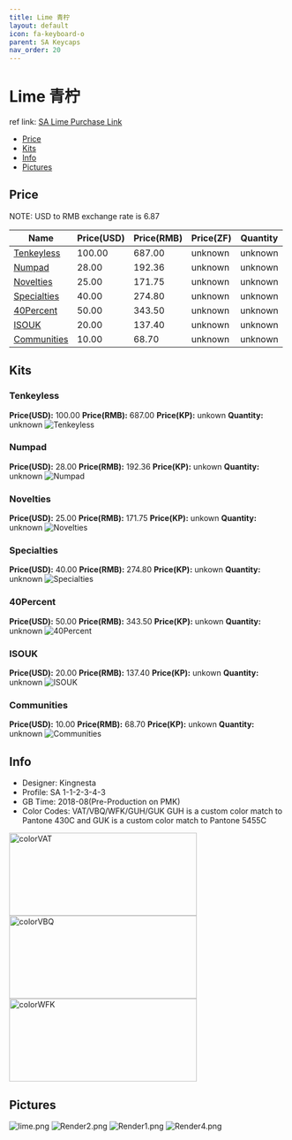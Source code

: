 ```yaml
---
title: Lime 青柠
layout: default
icon: fa-keyboard-o
parent: SA Keycaps
nav_order: 20
---
```


# Lime 青柠

ref link: [SA Lime Purchase Link](https://pimpmykeyboard.com/sa-lime-keyset/)

* [Price](#price)
* [Kits](#kits)
* [Info](#info)
* [Pictures](#pictures)

## Price

NOTE: USD to RMB exchange rate is 6.87

| Name          | Price(USD)    | Price(RMB)  | Price(ZF)  | Quantity |
| ------------- | ------------- | ----------- | ---------- | -------- |
|[Tenkeyless](#tenkeyless)|100.00|687.00|unknown|unknown|
|[Numpad](#numpad)|28.00|192.36|unknown|unknown|
|[Novelties](#novelties)|25.00|171.75|unknown|unknown|
|[Specialties](#specialties)|40.00|274.80|unknown|unknown|
|[40Percent](#40percent)|50.00|343.50|unknown|unknown|
|[ISOUK](#isouk)|20.00|137.40|unknown|unknown|
|[Communities](#communities)|10.00|68.70|unknown|unknown|

## Kits
### Tenkeyless
**Price(USD):** 100.00    **Price(RMB):** 687.00    **Price(KP):** unkown    **Quantity:** unknown
<img src="{{ 'assets/images/sa-keycaps/lime/kits_pics/tenkeyless.jpg' | relative_url }}" alt="Tenkeyless" class="image featured">

### Numpad
**Price(USD):** 28.00    **Price(RMB):** 192.36    **Price(KP):** unkown    **Quantity:** unknown
<img src="{{ 'assets/images/sa-keycaps/lime/kits_pics/numpad.jpg' | relative_url }}" alt="Numpad" class="image featured">

### Novelties
**Price(USD):** 25.00    **Price(RMB):** 171.75    **Price(KP):** unkown    **Quantity:** unknown
<img src="{{ 'assets/images/sa-keycaps/lime/kits_pics/novelties.jpg' | relative_url }}" alt="Novelties" class="image featured">

### Specialties
**Price(USD):** 40.00    **Price(RMB):** 274.80    **Price(KP):** unkown    **Quantity:** unknown
<img src="{{ 'assets/images/sa-keycaps/lime/kits_pics/specialties.jpg' | relative_url }}" alt="Specialties" class="image featured">

### 40Percent
**Price(USD):** 50.00    **Price(RMB):** 343.50    **Price(KP):** unkown    **Quantity:** unknown
<img src="{{ 'assets/images/sa-keycaps/lime/kits_pics/40percent.jpg' | relative_url }}" alt="40Percent" class="image featured">

### ISOUK
**Price(USD):** 20.00    **Price(RMB):** 137.40    **Price(KP):** unkown    **Quantity:** unknown
<img src="{{ 'assets/images/sa-keycaps/lime/kits_pics/isouk.jpg' | relative_url }}" alt="ISOUK" class="image featured">

### Communities
**Price(USD):** 10.00    **Price(RMB):** 68.70    **Price(KP):** unkown    **Quantity:** unknown
<img src="{{ 'assets/images/sa-keycaps/lime/kits_pics/communities.jpg' | relative_url }}" alt="Communities" class="image featured">

## Info
* Designer: Kingnesta
* Profile: SA 1-1-2-3-4-3
* GB Time: 2018-08(Pre-Production on PMK)
* Color Codes: VAT/VBQ/WFK/GUH/GUK
GUH is a custom color match to Pantone 430C and GUK is a custom color match to Pantone 5455C
<img src="{{ 'assets/images/sa-keycaps/SP_ColorCodes/abs/SP_Abs_ColorCodes_VAT.png' | relative_url }}" alt="colorVAT" height="150" width="340">
<img src="{{ 'assets/images/sa-keycaps/SP_ColorCodes/abs/SP_Abs_ColorCodes_VBQ.png' | relative_url }}" alt="colorVBQ" height="150" width="340">
<img src="{{ 'assets/images/sa-keycaps/SP_ColorCodes/abs/SP_Abs_ColorCodes_WFK.png' | relative_url }}" alt="colorWFK" height="150" width="340">

## Pictures
<img src="{{ 'assets/images/sa-keycaps/lime/rendering_pics/lime.png' | relative_url }}" alt="lime.png" class="image featured">
<img src="{{ 'assets/images/sa-keycaps/lime/rendering_pics/Render2.png' | relative_url }}" alt="Render2.png" class="image featured">
<img src="{{ 'assets/images/sa-keycaps/lime/rendering_pics/Render1.png' | relative_url }}" alt="Render1.png" class="image featured">
<img src="{{ 'assets/images/sa-keycaps/lime/rendering_pics/Render4.png' | relative_url }}" alt="Render4.png" class="image featured">

